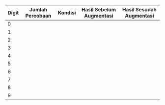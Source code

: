 | Digit | Jumlah Percobaan | Kondisi | Hasil Sebelum Augmentasi | Hasil Sesudah Augmentasi |
| ----- | ---------------- | ------  | ------------------------ | ------------------------ |
| 0     |                  |         |                          |                          |
| 1     |                  |         |                          |                          |
| 2     |                  |         |                          |                          |
| 3     |                  |         |                          |                          |
| 4     |                  |         |                          |                          |
| 5     |                  |         |                          |                          |
| 6     |                  |         |                          |                          |
| 7     |                  |         |                          |                          |
| 8     |                  |         |                          |                          |
| 9     |                  |         |                          |                          |
